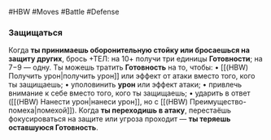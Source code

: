 #HBW #Moves #Battle #Defense
### Защищаться
Когда **ты принимаешь оборонительную стойку или бросаешься на защиту других**, брось +ТЕЛ: на 10+ получи три единицы **Готовности**; на 7−9 — одну. Ты можешь тратить **Готовность** на то, чтобы: 
• [[(HBW) Получить урон|получить урон]] или эффект от атаки вместо того, кого ты защищаешь; 
• уполовинить **урон** или эффект атаки; 
• привлечь внимание к себе вместо того, кого ты защищаешь; 
• ударить в ответ ([[(HBW) Нанести урон|нанеси урон]], но с [[(HBW) Преимущество-помеха|помехой]]). 
Когда **ты переходишь в атаку**, перестаёшь фокусироваться на защите или угроза проходит — **ты теряешь оставшуюся Готовность**.